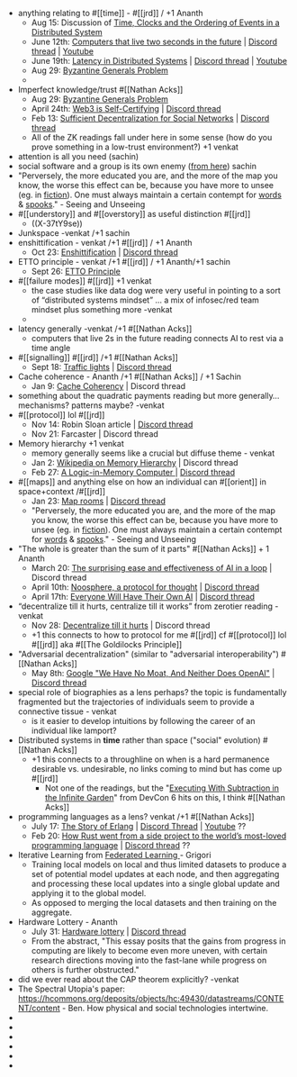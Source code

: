 - anything relating to #[[time]] - #[[jrd]] / +1 Ananth
    - Aug 15: Discussion of [Time, Clocks and the Ordering of Events in a Distributed System](https://www.microsoft.com/en-us/research/publication/time-clocks-ordering-events-distributed-system/?from=http%3A%2F%2Fresearch.microsoft.com%2Fen-us%2Fum%2Fpeople%2Flamport%2Fpubs%2Ftime-clocks.pdf)
    - June 12th:  [Computers that live two seconds in the future](https://interconnected.org/home/2023/06/09/future) | [Discord thread](https://discord.com/channels/692111190851059762/1117677471249211433) | [Youtube](https://www.youtube.com/watch?v=hUAJrcneBqc)
    - June 19th:  [Latency in Distributed Systems](https://en.wikipedia.org/wiki/Latency_%28engineering%29) | [Discord thread](https://discord.com/channels/692111190851059762/1120242315282362468) | [Youtube](https://www.youtube.com/watch?v=Qmvk3AkTPcc)
    - Aug 29: [Byzantine Generals Problem](https://www.microsoft.com/en-us/research/publication/byzantine-generals-problem/)
    - 
- Imperfect knowledge/trust #[[Nathan Acks]]
    - Aug 29: [Byzantine Generals Problem](https://www.microsoft.com/en-us/research/publication/byzantine-generals-problem/)
    - April 24th: [Web3 is Self-Certifying](https://jaygraber.medium.com/web3-is-self-certifying-9dad77fd8d81) | [Discord thread](https://discord.com/channels/692111190851059762/1099912263483269160)
    - Feb 13: [Sufficient Decentralization for Social Networks](https://www.varunsrinivasan.com/2022/01/11/sufficient-decentralization-for-social-networks) | [Discord thread](https://discord.com/channels/692111190851059762/1074515181897519144)
    - All of the ZK readings fall under here in some sense (how do you prove something in a low-trust environment?) +1 venkat
- attention is all you need  (sachin)
- social software and a group is its own enemy ([from here](https://web.archive.org/web/20040415062627/http://shirky.com/writings/group_enemy.html)) sachin
- "Perversely, the more educated you are, and the more of the map you know, the worse this effect can be, because you have more to unsee (eg. in [fiction](/story-of-your-life)). One must always maintain a certain contempt for [words](/language) & [spooks](https://en.wikipedia.org/wiki/Max_Stirner#Philosophy)." - Seeing and Unseeing
- #[[understory]] and #[[overstory]] as useful distinction #[[jrd]]
    - ((X-37tY9se))  
- Junkspace -venkat /+1 sachin
- enshittification - venkat  /+1 #[[jrd]] / +1 Ananth
    - Oct 23: [Enshittification](https://www.eff.org/deeplinks/2023/04/platforms-decay-lets-put-users-first) | [Discord thread](https://discord.com/channels/692111190851059762/1165858514443444295)
- ETTO principle - venkat /+1 #[[jrd]] / +1 Ananth/+1 sachin
    - Sept 26: [ETTO Principle](https://erikhollnagel.com/onewebmedia/ETTO.pdf)
- #[[failure modes]] #[[jrd]] +1 venkat
    - the case studies like data dog were very useful in pointing to a sort of “distributed systems mindset” … a mix of infosec/red team mindset plus something more -venkat 
    - 
- latency generally -venkat /+1 #[[Nathan Acks]]
    - computers that live 2s in the future reading connects AI to rest via a time angle
- #[[signalling]] #[[jrd]] /+1 #[[Nathan Acks]]
    - Sept 18: [Traffic lights](https://www.smithsonianmag.com/innovation/brief-history-stoplight-180968734/) | [Discord thread](https://discord.com/channels/692111190851059762/1153337196993052702)
- Cache coherence - Ananth /+1 #[[Nathan Acks]] / +1 Sachin
    - Jan 9: [Cache Coherency](https://en.wikipedia.org/wiki/Cache_coherence) | Discord thread
- something about the quadratic payments reading but more generally… mechanisms? patterns maybe? -venkat
- #[[protocol]] lol #[[jrd]]
    - Nov 14: Robin Sloan article | [Discord thread](https://discord.com/channels/692111190851059762/1125297398831386654)
    - Nov 21: Farcaster | Discord thread
- Memory hierarchy +1 venkat
    - memory generally seems like a crucial but diffuse theme - venkat
    - Jan 2: [Wikipedia on Memory Hierarchy](https://en.m.wikipedia.org/wiki/Memory_hierarchy) | Discord thread
    - Feb 27: [A Logic-in-Memory Computer ](https://safari.ethz.ch/architecture/fall2020/lib/exe/fetch.php?media=stone_logic_in_memory_1970.pdf) | [Discord thread](https://discord.com/channels/692111190851059762/1079627476973650032)
- #[[maps]] and anything else on how an individual can #[[orient]] in space+context /#[[jrd]]
    - Jan 23: [Map rooms](https://interconnected.org/home/2023/01/20/map_room) | [Discord thread](https://discord.com/channels/692111190851059762/1067114815979528232)
    - "Perversely, the more educated you are, and the more of the map you know, the worse this effect can be, because you have more to unsee (eg. in [fiction](/story-of-your-life)). One must always maintain a certain contempt for [words](/language) & [spooks](https://en.wikipedia.org/wiki/Max_Stirner#Philosophy)." - Seeing and Unseeing
- "The whole is greater than the sum of it parts" #[[Nathan Acks]] + 1 Ananth
    - March 20: [The surprising ease and effectiveness of AI in a loop](https://interconnected.org/home/2023/03/16/singularity) | Discord thread
    - April 10th: [Noosphere, a protocol for thought](https://subconscious.substack.com/p/noosphere-a-protocol-for-thought) | [Discord thread](https://discord.com/channels/692111190851059762/1094986765896519710)
    - April 17th: [Everyone Will Have Their Own AI](https://subconscious.substack.com/p/everyone-will-have-their-own-ai) | [Discord thread](https://discord.com/channels/692111190851059762/1097266277233479830)
- “decentralize till it hurts, centralize till it works” from zerotier reading - venkat
    - Nov 28: [Decentralize till it hurts](https://adamierymenko.com/decentralization/) | Discord thread
    - +1 this connects to how to protocol for me #[[jrd]] cf #[[protocol]] lol #[[jrd]] 
aka #[[The Goldilocks Principle]]
- "Adversarial decentralization" (similar to "adversarial interoperability") #[[Nathan Acks]]
    - May 8th:  [Google "We Have No Moat, And Neither Does OpenAI"](https://www.semianalysis.com/p/google-we-have-no-moat-and-neither) | [Discord thread](https://discord.com/channels/692111190851059762/1105145425339625532)
- special role of biographies as a lens perhaps? the topic is fundamentally fragmented but the trajectories of individuals seem to provide a connective tissue - venkat
    - is it easier to develop intuitions by following the career of an individual like lamport?
- Distributed systems in __time__ rather than space ("social" evolution) #[[Nathan Acks]]
    - +1 this connects to a throughline on when is a hard permanence desirable vs. undesirable, no links coming to mind but has come up #[[jrd]]
        - Not one of the readings, but the "[Executing With Subtraction in the Infinite Garden](https://archive.devcon.org/archive/watch/6/opening-ceremonies-aya/?playlist=Staff%20Picks&tab=YouTube)" from DevCon 6 hits on this, I think #[[Nathan Acks]]
- programming languages as a lens? venkat /+1 #[[Nathan Acks]] 
    - July 17: [The Story of Erlang](https://thechipletter.substack.com/p/ericsson-to-whatsapp-the-story-of) | [Discord Thread](https://discord.com/channels/692111190851059762/1130382329790083102) | [Youtube](https://www.youtube.com/watch?v=SA8yVK5FD4k) ??
    - Feb 20: [How Rust went from a side project to the world’s most-loved programming language](https://www.technologyreview.com/2023/02/14/1067869/rust-worlds-fastest-growing-programming-language/) | [Discord thread](https://discord.com/channels/692111190851059762/1077033039399493713) ??
- Iterative Learning from [Federated Learning ](((p5Z6_2xdH))) - Grigori
    - Training local models on local and thus limited datasets to produce a set of potential model updates at each node, and then aggregating and processing these local updates into a single global update and applying it to the global model.
    - As opposed to merging the local datasets and then training on the aggregate.
- Hardware Lottery - Ananth
    - July 31: [Hardware lottery](https://arxiv.org/abs/2009.06489) | [Discord thread](https://discord.com/channels/692111190851059762/1135588450561704007)
    -  From the abstract, "This essay posits that the gains from progress in
computing are likely to become even more uneven, with certain research
directions moving into the fast-lane while progress on others is further obstructed."
- did we ever read about the CAP theorem explicitly? -venkat
- The Spectral Utopia's paper: https://hcommons.org/deposits/objects/hc:49430/datastreams/CONTENT/content  - Ben. How physical and social technologies intertwine.
- 
- 
- 
- 
- 
- 
